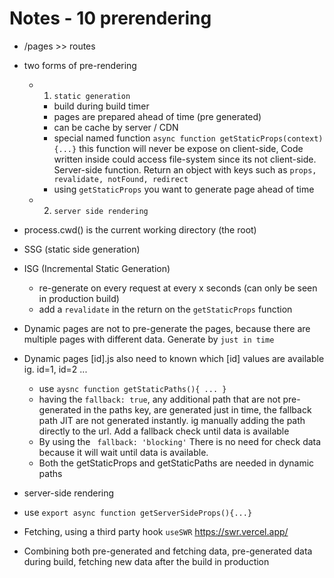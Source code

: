 # Notes - 10 prerendering

- /pages >> routes
- two forms of pre-rendering
  - 1. `static generation`
    - build during build timer
    - pages are prepared ahead of time (pre generated)
    - can be cache by server / CDN
    - special named function `async function getStaticProps(context){...}` this function will never be expose on client-side, Code written inside could access file-system since its not client-side. Server-side function. Return an object with keys such as `props, revalidate, notFound, redirect`
    - using `getStaticProps` you want to generate page ahead of time
  - 2. `server side rendering`
  
- process.cwd() is the current working directory (the root)
- SSG (static side generation)
- ISG (Incremental Static Generation)
  - re-generate on every request at every x seconds (can only be seen in production build)
  - add a `revalidate` in the return on the `getStaticProps` function
- Dynamic pages are not to pre-generate the pages, because there are multiple pages with different data. Generate by `just in time`
- Dynamic pages [id].js also need to known which [id] values are available ig. id=1, id=2 ...
  - use `aysnc function getStaticPaths(){ ... }`
  - having the `fallback: true`, any additional path that are not pre-generated in the paths key, are generated just in time, the fallback path JIT are not generated instantly. ig manually adding the path directly to the url. Add a fallback check until data is available 
  - By using the ` fallback: 'blocking'` There is no need for check data because it will wait until data is available. 
  - Both the getStaticProps and getStaticPaths are needed in dynamic paths

- server-side rendering
- use `export async function getServerSideProps(){...} `

- Fetching, using a third party hook `useSWR` https://swr.vercel.app/
- Combining both pre-generated and fetching data, pre-generated data during build, fetching new data after the build in production